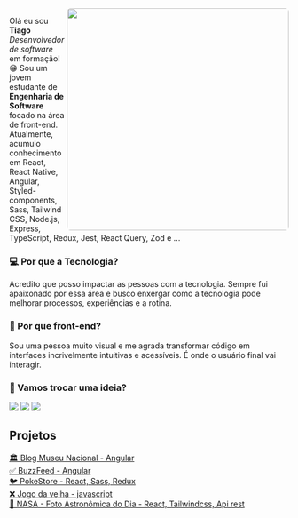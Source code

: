 <img src="https://github.com/user-attachments/assets/905f3529-52cf-461b-b932-dc4b7c604436" min-width="400px" max-width="400px" width="400px" style="border-radius: 6px;" align="right">

<p align="left"> 
  Olá eu sou <b>Tiago</b> <i>Desenvolvedor de software</i> em formação!😁
  Sou um jovem estudante de <strong>Engenharia de Software</strong> focado na área de front-end. Atualmente, acumulo conhecimento em React, React Native, Angular, Styled-components, Sass, Tailwind CSS, Node.js, Express, TypeScript, Redux, Jest, React Query, Zod e ...
</p>

<p align="left">
  <h3>💻 Por que a Tecnologia?</h3>
  <p>Acredito que posso impactar as pessoas com a tecnologia. Sempre fui apaixonado por essa área e busco enxergar como a tecnologia pode melhorar processos, experiências e a rotina.</p>
</p>

<p align="left">
   <h3>🚀 Por que front-end?</h3>
  <p>
    Sou uma pessoa muito visual e me agrada transformar código em interfaces incrivelmente intuitivas e acessíveis. É onde o usuário final vai interagir.
  </p>
</p>

<p align="left">
   <h3>📨 Vamos trocar uma ideia? </h3> 

  <a href="mailto:7iagocabral@gmail.com" alt="Gmail">
  <img src="https://img.shields.io/badge/-Gmail-FF0000?style=flat-square&labelColor=FF0000&logo=gmail&logoColor=white&link=LINK-DO-SEU-GMAIL" /></a>

  <a href="https://www.linkedin.com/in/7iagocabral/" alt="LinkedIn">
  <img src="https://img.shields.io/badge/-Linkedin-0e76a8?style=flat-square&logo=Linkedin&logoColor=white&link=LINK-DO-SEU-LINKEDIN" /></a>

  <a href="https://instagram.com/7iagocabral" alt="Instagram">
  <img src="https://img.shields.io/badge/-Instagram-DF0174?style=flat-square&labelColor=DF0174&logo=instagram&logoColor=white&link=LINK-DO-SEU-INSTAGRAM"/></a>
</p>

## Projetos

[🏛️ Blog Museu Nacional - Angular ](https://github.com/7iagoCabral/blog-museum-angular)<br>
[✅ BuzzFeed - Angular ](https://github.com/7iagoCabral/angular_buzzfeed_quizz)<br>
[🐦 PokeStore - React, Sass, Redux](https://github.com/7iagoCabral/pokestore)<br>
[❌ Jogo da velha - javascript](https://github.com/7iagoCabral/tic-tac-toe-Jogo-da-velha-)<br>
[🚀 NASA - Foto Astronômica do Dia - React, Tailwindcss, Api rest ](https://github.com/7iagoCabral/nasa-apod-Imagem-Astronomica-do-Dia)<br>

